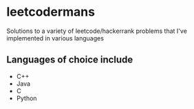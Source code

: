 # leetcodermans
Solutions to a variety of leetcode/hackerrank problems that I've implemented in various languages

## Languages of choice include
* C++
* Java
* C
* Python
